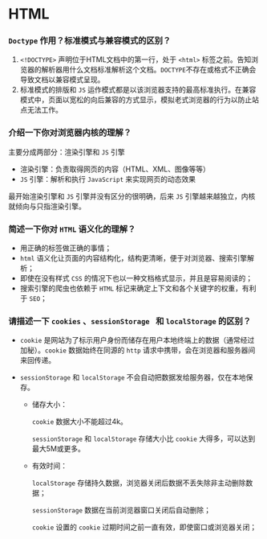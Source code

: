 # HTML

### `Doctype` 作用？标准模式与兼容模式的区别？

1.  `<!DOCTYPE>` 声明位于HTML文档中的第一行，处于 `<html>` 标签之前。告知浏览器的解析器用什么文档标准解析这个文档。`DOCTYPE`不存在或格式不正确会导致文档以兼容模式呈现。
2. 标准模式的排版和 `JS` 运作模式都是以该浏览器支持的最高标准执行。在兼容模式中，页面以宽松的向后兼容的方式显示，模拟老式浏览器的行为以防止站点无法工作。

### 介绍一下你对浏览器内核的理解？

主要分成两部分：渲染引擎和 `JS` 引擎

- 渲染引擎：负责取得网页的内容（HTML、XML、图像等等）
- `JS` 引擎：解析和执行 `JavaScript` 来实现网页的动态效果

最开始渲染引擎和 `JS` 引擎并没有区分的很明确，后来 `JS` 引擎越来越独立，内核就倾向与只指渲染引擎。

### 简述一下你对 `HTML` 语义化的理解？

- 用正确的标签做正确的事情；
- `html` 语义化让页面的内容结构化，结构更清晰，便于对浏览器、搜索引擎解析；
- 即使在没有样式 `CSS` 的情况下也以一种文档格式显示，并且是容易阅读的；
- 搜索引擎的爬虫也依赖于 `HTML` 标记来确定上下文和各个关键字的权重，有利于 `SEO`；

### 请描述一下 `cookies` 、`sessionStorage ` 和 `localStorage` 的区别？

- `cookie` 是网站为了标示用户身份而储存在用户本地终端上的数据（通常经过加秘）。`cookie` 数据始终在同源的 `http` 请求中携带，会在浏览器和服务器间来回传递。

- `sessionStorage` 和 `localStorage` 不会自动把数据发给服务器，仅在本地保存。

  - 储存大小：

    `cookie` 数据大小不能超过4k。

    `sessionStorage` 和 `localStorage` 存储大小比 `cookie` 大得多，可以达到最大5M或更多。

  - 有效时间：

    `localStorage` 	存储持久数据，浏览器关闭后数据不丢失除非主动删除数据；

    `sessionStorage`     数据在当前浏览器窗口关闭后自动删除；

    `cookie` 		     设置的 `cookie` 过期时间之前一直有效，即使窗口或浏览器关闭；

